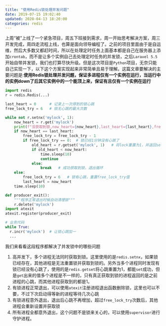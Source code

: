 ```yaml
---
title: "使用Redis锁处理并发问题"
date: 2019-07-15 19:02:40
updated: 2020-04-13 18:20:00
categories: redis
---
```


上周“被”上线了一个紧急项目，周五下班接到需求，周一开始思考解决方案，周三开发完成，周四走流程上线，也算是面向领导编程了。之前的项目里面由于是自运维，然后大多数又都赶时间，所以在处理定时任务上面基本都是自己在服务器上添加`crontab`，而不是让多个实例自己去处理定时任务的并发锁，之后`Laravel 5.5`开始自带并发锁，我们也打算尽快升级。但是这次项目是`Python`项目，无奈只能自己实现一下，以下这个方案实现起来非常简单且易于理解。这篇文章要解决的主要问题是:**使用Redis锁处理并发问题，保证多进程仅有一个实例在运行，当运行中的实例down了后其它实例中的一个能顶上来，保证有且仅有一个实例在运行**

```python
import redis
r = redis.Redis(...)

last_heart = 0		# 记录上一次得到的锁心跳
free_lock_try = 6	# 锁无心跳的最大次数 

while not r.setnx('mylock', 1):
    now_heart = r.get('mylock')
    print(f"没获取到锁,now_heart={now_heart},last_heart={last_heart},free_lock_try={free_lock_try}")
    if now_heart == last_heart:
        free_lock_try = free_lock_try - 1
        if free_lock_try == 0:	# 锁已经1分钟没有心跳了
            old_heart = r.getset('mylock', 1)	# 将lock重置为1，并返回set之前的心跳值
            if old_heart < now_heart:
                time.sleep(10)
                continue
            else:
                break	# 成功获取到锁，退出循环
    else:
        free_lock_try = 6	# 锁有心跳，重置free_lock_try值
        last_heart = now_heart
    time.sleep(10)

def producer_exit():
    """程序正常退出时候自动清理锁"""
    r.delete('mylock')
import atexit
atexit.register(producer_exit)

# 业务代码
while True:
  r.incr('mylock')	# 让锁心跳加一
  ...
```

我们来看看这段程序都解决了并发锁中的哪些问题

1. 高并发下，多个进程无法同时获取到锁。这里使用的是`redis.setnx`，如果锁已经存在，其他进程是无法重置锁并获取到锁的。另外当多个进程同时发现有锁已经没有心跳了，使用的是`redis.getset`将心跳重置为1，都能`set`成功，但是`get`出来的值多个进程是不一样的，只有真正获取到锁的进程返回的是之前进程的心跳，而其他进程获取到的都是1。
2. 有锁进程正常退出，可以使用`atexit`注册进程退出函数删除锁，这里也可以不要，不过下次启动得等新的进程等待几次心跳
3. 有锁进程意外退出，退出后心跳不再增加，超过`free_lock_try`次数后，其他进程会重新设置并获取锁
4. 所有进程全都意外退出，这个问题不是锁来关心的，可以使用`supervisor`进行守护进程。